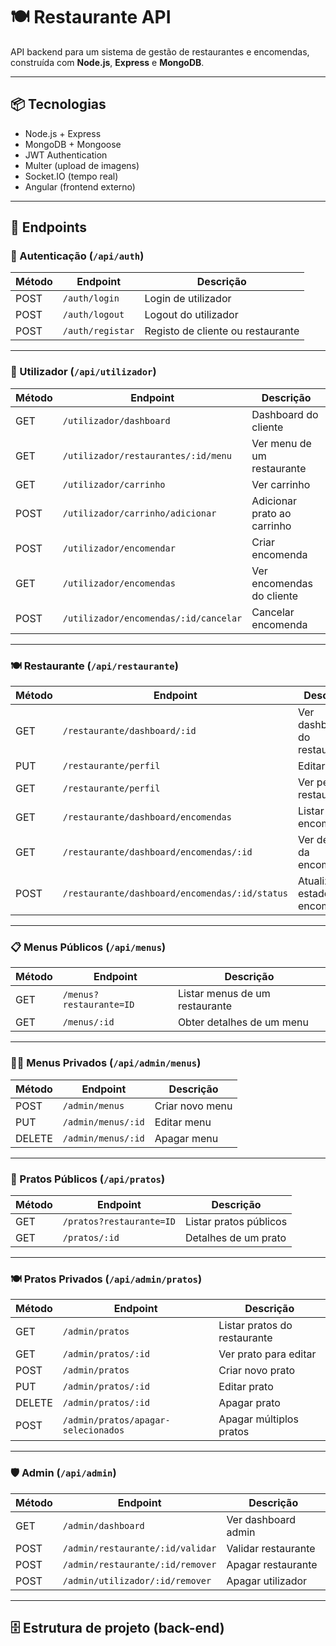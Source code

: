 # 🍽️ Restaurante API

API backend para um sistema de gestão de restaurantes e encomendas, construída com **Node.js**, **Express** e **MongoDB**.

---

## 📦 Tecnologias

- Node.js + Express
- MongoDB + Mongoose
- JWT Authentication
- Multer (upload de imagens)
- Socket.IO (tempo real)
- Angular (frontend externo)

---

## 🚀 Endpoints

### 🔐 Autenticação (`/api/auth`)
| Método | Endpoint           | Descrição               |
|--------|--------------------|-------------------------|
| POST   | `/auth/login`      | Login de utilizador     |
| POST   | `/auth/logout`     | Logout do utilizador    |
| POST   | `/auth/registar`   | Registo de cliente ou restaurante |

---

### 👥 Utilizador (`/api/utilizador`)
| Método | Endpoint                       | Descrição                  |
|--------|--------------------------------|----------------------------|
| GET    | `/utilizador/dashboard`        | Dashboard do cliente       |
| GET    | `/utilizador/restaurantes/:id/menu` | Ver menu de um restaurante |
| GET    | `/utilizador/carrinho`         | Ver carrinho               |
| POST   | `/utilizador/carrinho/adicionar` | Adicionar prato ao carrinho |
| POST   | `/utilizador/encomendar`       | Criar encomenda            |
| GET    | `/utilizador/encomendas`       | Ver encomendas do cliente  |
| POST   | `/utilizador/encomendas/:id/cancelar` | Cancelar encomenda        |

---

### 🍽️ Restaurante (`/api/restaurante`)
| Método | Endpoint                                  | Descrição                        |
|--------|-------------------------------------------|----------------------------------|
| GET    | `/restaurante/dashboard/:id`              | Ver dashboard do restaurante     |
| PUT    | `/restaurante/perfil`                     | Editar perfil                    |
| GET    | `/restaurante/perfil`                     | Ver perfil do restaurante        |
| GET    | `/restaurante/dashboard/encomendas`       | Listar encomendas                |
| GET    | `/restaurante/dashboard/encomendas/:id`   | Ver detalhes da encomenda        |
| POST   | `/restaurante/dashboard/encomendas/:id/status` | Atualizar estado da encomenda |

---

### 📋 Menus Públicos (`/api/menus`)
| Método | Endpoint             | Descrição                     |
|--------|----------------------|-------------------------------|
| GET    | `/menus?restaurante=ID` | Listar menus de um restaurante |
| GET    | `/menus/:id`         | Obter detalhes de um menu     |

---

### 🧑‍🍳 Menus Privados (`/api/admin/menus`)
| Método | Endpoint           | Descrição                |
|--------|--------------------|--------------------------|
| POST   | `/admin/menus`     | Criar novo menu          |
| PUT    | `/admin/menus/:id` | Editar menu              |
| DELETE | `/admin/menus/:id` | Apagar menu              |

---

### 🍛 Pratos Públicos (`/api/pratos`)
| Método | Endpoint                    | Descrição                  |
|--------|-----------------------------|----------------------------|
| GET    | `/pratos?restaurante=ID`    | Listar pratos públicos     |
| GET    | `/pratos/:id`               | Detalhes de um prato       |

---

### 🍽️ Pratos Privados (`/api/admin/pratos`)
| Método | Endpoint                         | Descrição                |
|--------|----------------------------------|--------------------------|
| GET    | `/admin/pratos`                  | Listar pratos do restaurante |
| GET    | `/admin/pratos/:id`              | Ver prato para editar     |
| POST   | `/admin/pratos`                  | Criar novo prato          |
| PUT    | `/admin/pratos/:id`              | Editar prato              |
| DELETE | `/admin/pratos/:id`              | Apagar prato              |
| POST   | `/admin/pratos/apagar-selecionados` | Apagar múltiplos pratos |

---

### 🛡️ Admin (`/api/admin`)
| Método | Endpoint                              | Descrição                   |
|--------|----------------------------------------|-----------------------------|
| GET    | `/admin/dashboard`                    | Ver dashboard admin         |
| POST   | `/admin/restaurante/:id/validar`      | Validar restaurante         |
| POST   | `/admin/restaurante/:id/remover`      | Apagar restaurante          |
| POST   | `/admin/utilizador/:id/remover`       | Apagar utilizador           |

---

## 🗄 Estrutura de projeto (back-end)

